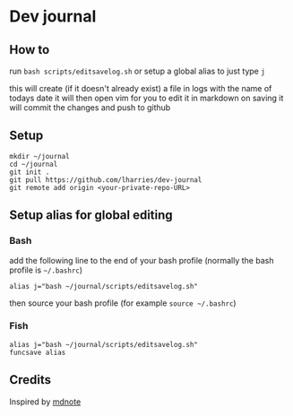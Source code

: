 # Dev journal

## How to
run `bash scripts/editsavelog.sh` or setup a global alias to just type `j`

this will create (if it doesn't already exist) a file in logs with the name of todays date
it will then open vim for you to edit it in markdown
on saving it will commit the changes and push to github

## Setup 
```
mkdir ~/journal
cd ~/journal
git init .
git pull https://github.com/lharries/dev-journal
git remote add origin <your-private-repo-URL>
```

## Setup alias for global editing

### Bash
add the following line to the end of your bash profile (normally the bash profile is `~/.bashrc`)
```
alias j="bash ~/journal/scripts/editsavelog.sh"
```
then source your bash profile (for example `source ~/.bashrc`)

### Fish
```
alias j="bash ~/journal/scripts/editsavelog.sh"
funcsave alias
```

## Credits
Inspired by [mdnote](https://github.com/samuell/mdnote)
